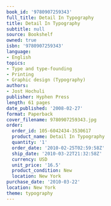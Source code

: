 ```yaml
---
book_id: '9780907259343'
full_title: Detail In Typography
title: Detail In Typography
subtitle: null
source: Bookshelf
owned: true
isbn: '9780907259343'
language:
- English
topics:
- Type and type-founding
- Printing
- Graphic design (Typography)
authors:
- Jost Hochuli
publisher: Hyphen Press
length: 61 pages
date_published: '2008-02-27'
format: Paperback
cover_filename: 9780907259343.jpg
order:
  order_id: 105-6042434-3530617
  product_name: Detail In Typography
  quantity: '1'
  order_date: '2010-02-25T02:59:58Z'
  ship_date: '2010-03-22T21:32:58Z'
  currency: USD
  unit_price: '16.5'
  product_condition: New
  location: New York
purchase_date: '2010-03-22'
location: New York
theme: typography
---
```


